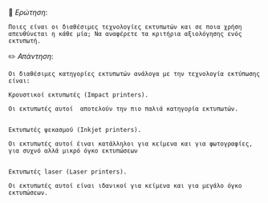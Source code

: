 📌 *Ερώτηση*:  

`Ποιες είναι οι διαθέσιμες τεχνολογίες εκτυπωτών και σε ποια χρήση απευθύνεται η κάθε μία; Να
αναφέρετε τα κριτήρια αξιολόγησης ενός εκτυπωτή.`

✏️ *Απάντηση*:  

```
Οι διαθέσιμες κατηγορίες εκτυπωτών ανάλογα με την τεχνολογία εκτύπωσης είναι:

Κρουστικοί εκτυπωτές (Ιmpact printers).

Οι εκτυπωτές αυτοί  αποτελούν την πιο παλιά κατηγορία εκτυπωτών.


Εκτυπωτές ψεκασμού (Inkjet printers).

Οι εκτυπωτές αυτοί έιναι κατάλληλοι για κείμενα και για φωτογραφίες, για συχνό αλλά μικρό όγκο εκτυπώσεων


Εκτυπωτές laser (Laser printers). 

Οι εκτυπωτές αυτοί είναι ιδανικοί για κείμενα και για μεγάλο όγκο εκτυπώσεων.

```
